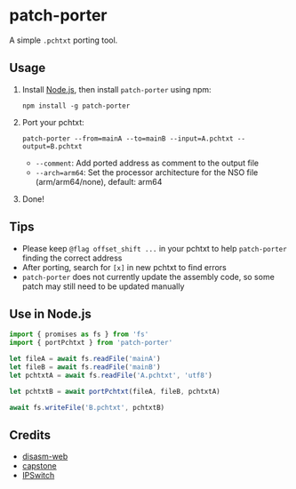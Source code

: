 # patch-porter

A simple `.pchtxt` porting tool.

## Usage

1. Install [Node.js](https://nodejs.org), then install `patch-porter` using npm:

    ```shell
    npm install -g patch-porter
    ```

2. Port your pchtxt:

    ```shell
    patch-porter --from=mainA --to=mainB --input=A.pchtxt --output=B.pchtxt
    ```
    - `--comment`: Add ported address as comment to the output file
    - `--arch=arm64`: Set the processor architecture for the NSO file (arm/arm64/none), default: arm64

3. Done!

## Tips
- Please keep `@flag offset_shift ...` in your pchtxt to help `patch-porter` finding the correct address
- After porting, search for `[x]` in new pchtxt to find errors
- `patch-porter` does not currently update the assembly code, so some patch may still need to be updated manually

## Use in Node.js

```javascript
import { promises as fs } from 'fs'
import { portPchtxt } from 'patch-porter'

let fileA = await fs.readFile('mainA')
let fileB = await fs.readFile('mainB')
let pchtxtA = await fs.readFile('A.pchtxt', 'utf8')

let pchtxtB = await portPchtxt(fileA, fileB, pchtxtA)

await fs.writeFile('B.pchtxt', pchtxtB)
```

## Credits

- [disasm-web](https://github.com/CzBiX/disasm-web)
- [capstone](https://github.com/capstone-engine/capstone)
- [IPSwitch](https://github.com/3096/ipswitch)
